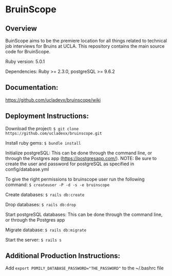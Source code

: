 # BruinScope

## Overview

BuinScope aims to be the premiere location for all things related to 
technical job interviews for Bruins at UCLA. This repository contains
the main source code for BruinScope.

Ruby version: 5.0.1

Dependencies: Ruby >= 2.3.0, postgreSQL >= 9.6.2

## Documentation:

https://github.com/ucladevx/bruinscope/wiki

## Deployment Instructions:

Download the project:
`$ git clone https://github.com/ucladevx/bruinscope.git`

Install ruby gems:
`$ bundle install`

Initialize postgreSQL: This can be done through the command line, or through the Postgres app (https://postgresapp.com/). NOTE: Be sure to create the user and password for postgreSQL as specified in config/database.yml 

To give the right permissions to bruinscope user run the following command:
`$ createuser -P -d -s -e bruinscope`

Create databases:
`$ rails db:create`

Drop databases:
`$ rails db:drop`

Start postgreSQL databases: This can be done through the command line, or through the Postgres app

Migrate database:
`$ rails db:migrate`

Start the server:
`$ rails s`

## Additional Production Instructions:
Add `export POMILY_DATABASE_PASSWORD="THE_PASSWORD"` to the ~/.bashrc file

